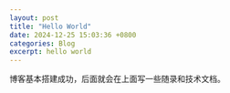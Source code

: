 ```yaml
---
layout: post
title: "Hello World"
date: 2024-12-25 15:03:36 +0800
categories: Blog
excerpt: hello world
---
```


博客基本搭建成功，后面就会在上面写一些随录和技术文档。
